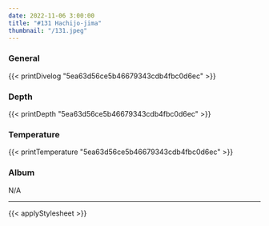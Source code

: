 ```yaml
---
date: 2022-11-06 3:00:00
title: "#131 Hachijo-jima"
thumbnail: "/131.jpeg"
---
```


### General

{{< printDivelog "5ea63d56ce5b46679343cdb4fbc0d6ec" >}}

### Depth

{{< printDepth "5ea63d56ce5b46679343cdb4fbc0d6ec" >}}

### Temperature

{{< printTemperature "5ea63d56ce5b46679343cdb4fbc0d6ec" >}}

### Album

N/A

---

{{< applyStylesheet >}}
